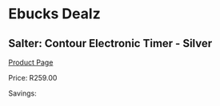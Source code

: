 
# Ebucks Dealz
## Salter: Contour Electronic Timer - Silver
[Product Page](https://www.ebucks.com/web/shop/productSelected.do?prodId=676068303&catId=1236470860)

Price: R259.00

Savings: 


	